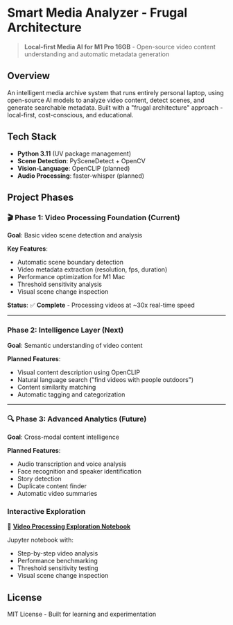 # Smart Media Analyzer - Frugal Architecture

> **Local-first Media AI for M1 Pro 16GB** - Open-source video content understanding and automatic metadata generation

## Overview

An intelligent media archive system that runs entirely personal laptop, using open-source AI models to analyze video content, detect scenes, and generate searchable metadata. Built with a "frugal architecture" approach - local-first, cost-conscious, and educational.

## Tech Stack

- **Python 3.11** (UV package management)
- **Scene Detection**: PySceneDetect + OpenCV
- **Vision-Language**: OpenCLIP (planned)
- **Audio Processing**: faster-whisper (planned)

## Project Phases

### 🎬 Phase 1: Video Processing Foundation (Current)
**Goal**: Basic video scene detection and analysis

**Key Features**:
- Automatic scene boundary detection
- Video metadata extraction (resolution, fps, duration)
- Performance optimization for M1 Mac
- Threshold sensitivity analysis
- Visual scene change inspection

**Status**: ✅ **Complete** - Processing videos at ~30x real-time speed

---

### Phase 2: Intelligence Layer (Next)
**Goal**: Semantic understanding of video content

**Planned Features**:
- Visual content description using OpenCLIP
- Natural language search ("find videos with people outdoors")
- Content similarity matching
- Automatic tagging and categorization

---

### 🔍 Phase 3: Advanced Analytics (Future)
**Goal**: Cross-modal content intelligence

**Planned Features**:
- Audio transcription and voice analysis
- Face recognition and speaker identification
- Story detection
- Duplicate content finder
- Automatic video summaries

### Interactive Exploration
📓 **[Video Processing Exploration Notebook](notebooks/01_video_processing_exploration.ipynb)**

Jupyter notebook with:
- Step-by-step video analysis
- Performance benchmarking
- Threshold sensitivity testing
- Visual scene change inspection

## License

MIT License - Built for learning and experimentation